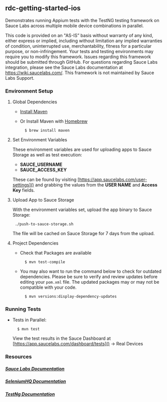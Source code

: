 ## rdc-getting-started-ios

Demonstrates running Appium tests with the TestNG testing framework on Sauce Labs across multiple mobile device combinations in parallel.

This code is provided on an "AS-IS” basis without warranty of any kind, either express or implied, including without limitation any implied warranties of condition, uninterrupted use, merchantability, fitness for a particular purpose, or non-infringement. Your tests and testing environments may require you to modify this framework. Issues regarding this framework should be submitted through GitHub. For questions regarding Sauce Labs integration, please see the Sauce Labs documentation at https://wiki.saucelabs.com/. This framework is not maintained by Sauce Labs Support.

### Environment Setup

1. Global Dependencies

    * [Install Maven](https://maven.apache.org/install.html)
    * Or Install Maven with [Homebrew](http://brew.sh/)
    
            $ brew install maven

2. Set Environment Variables

    These environment variables are used for uploading apps to Sauce Storage as well as test execution:
    
    * __SAUCE_USERNAME__
    * __SAUCE_ACCESS_KEY__
    
    These can be found by visiting [https://app.saucelabs.com/user-settings]() and grabbing the values from the __USER NAME__ and __Access Key__ fields.
            
3. Upload App to Sauce Storage

    With the environment variables set, upload the app binary to Sauce Storage:
    
        ./push-to-sauce-storage.sh
        
    The file will be cached on Sauce Storage for 7 days from the upload. 
    	        
4. Project Dependencies

	* Check that Packages are available
	
	        $ mvn test-compile
	
	* You may also want to run the command below to check for outdated dependencies. Please be sure to verify and review updates before editing your `pom.xml` file. The updated packages may or may not be compatible with your code.
	
	        $ mvn versions:display-dependency-updates
	    
### Running Tests

* Tests in Parallel:

    	$ mvn test

    View the test results in the Sauce Dashboard at [https://app.saucelabs.com/dashboard/tests]() &rarr; Real Devices

### Resources

##### [Sauce Labs Documentation](https://wiki.saucelabs.com/)

##### [SeleniumHQ Documentation](http://www.seleniumhq.org/docs/)

##### [TestNg Documentation](http://testng.org/javadocs/index.html)